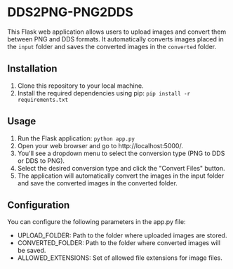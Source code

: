 # DDS2PNG-PNG2DDS
This Flask web application allows users to upload images and convert them between PNG and DDS formats. It automatically converts images placed in the `input` folder and saves the converted images in the `converted` folder.

## Installation

1. Clone this repository to your local machine.
2. Install the required dependencies using pip:
   ```pip install -r requirements.txt```

## Usage
1. Run the Flask application: ```python app.py```
2. Open your web browser and go to http://localhost:5000/.
3. You'll see a dropdown menu to select the conversion type (PNG to DDS or DDS to PNG).
4. Select the desired conversion type and click the "Convert Files" button.
5. The application will automatically convert the images in the input folder and save the converted images in the converted folder.

## Configuration
You can configure the following parameters in the app.py file:

* UPLOAD_FOLDER: Path to the folder where uploaded images are stored.
* CONVERTED_FOLDER: Path to the folder where converted images will be saved.
* ALLOWED_EXTENSIONS: Set of allowed file extensions for image files.
